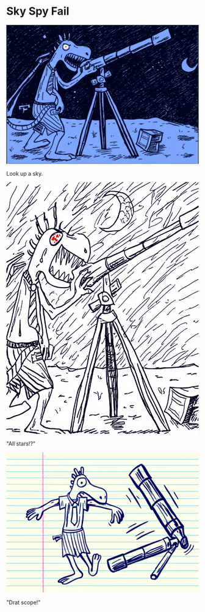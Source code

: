 # Sky Spy Fail

![Garrey Goosey meticulously adjusts a telescope in a dark outdoor setting.](telescope-1.png)

Look up a sky.

![Garrey Goosey peers into the telescope, looking bewildered.](telescope-2.png)

"All stars!?"

![Garrey Goosey furiously kicks the telescope away.](telescope-3.png)

"Drat scope!"